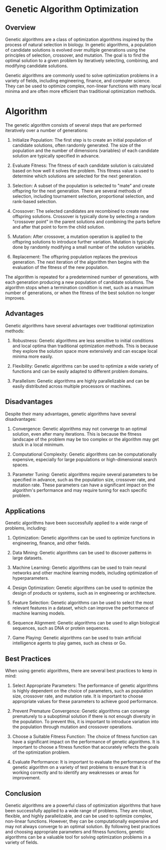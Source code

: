 # Genetic Algorithm Optimization
## Overview
Genetic algorithms are a class of optimization algorithms inspired by the process of natural selection in biology. In genetic algorithms, a population of candidate solutions is evolved over multiple generations using the principles of selection, crossover, and mutation. The goal is to find the optimal solution to a given problem by iteratively selecting, combining, and modifying candidate solutions.

Genetic algorithms are commonly used to solve optimization problems in a variety of fields, including engineering, finance, and computer science. They can be used to optimize complex, non-linear functions with many local minima and are often more efficient than traditional optimization methods.

# Algorithm
The genetic algorithm consists of several steps that are performed iteratively over a number of generations:

1. Initialize Population: The first step is to create an initial population of candidate solutions, often randomly generated. The size of the population and the number of dimensions (variables) of each candidate solution are typically specified in advance.

2. Evaluate Fitness: The fitness of each candidate solution is calculated based on how well it solves the problem. This fitness value is used to determine which solutions are selected for the next generation.

3. Selection: A subset of the population is selected to "mate" and create offspring for the next generation. There are several methods of selection, including tournament selection, proportional selection, and rank-based selection.

4. Crossover: The selected candidates are recombined to create new offspring solutions. Crossover is typically done by selecting a random "crossover point" in the parent solutions and combining the parts before and after that point to form the child solution.

5. Mutation: After crossover, a mutation operation is applied to the offspring solutions to introduce further variation. Mutation is typically done by randomly modifying a small number of the solution variables.

6. Replacement: The offspring population replaces the previous generation. The next iteration of the algorithm then begins with the evaluation of the fitness of the new population.

The algorithm is repeated for a predetermined number of generations, with each generation producing a new population of candidate solutions. The algorithm stops when a termination condition is met, such as a maximum number of generations, or when the fitness of the best solution no longer improves.

## Advantages
Genetic algorithms have several advantages over traditional optimization methods:

1. Robustness: Genetic algorithms are less sensitive to initial conditions and local optima than traditional optimization methods. This is because they explore the solution space more extensively and can escape local minima more easily.

2. Flexibility: Genetic algorithms can be used to optimize a wide variety of functions and can be easily adapted to different problem domains.

3. Parallelism: Genetic algorithms are highly parallelizable and can be easily distributed across multiple processors or machines.

## Disadvantages
Despite their many advantages, genetic algorithms have several disadvantages:

1. Convergence: Genetic algorithms may not converge to an optimal solution, even after many iterations. This is because the fitness landscape of the problem may be too complex or the algorithm may get stuck in a local minimum.

2. Computational Complexity: Genetic algorithms can be computationally expensive, especially for large populations or high-dimensional search spaces.

3. Parameter Tuning: Genetic algorithms require several parameters to be specified in advance, such as the population size, crossover rate, and mutation rate. These parameters can have a significant impact on the algorithm's performance and may require tuning for each specific problem.

## Applications
Genetic algorithms have been successfully applied to a wide range of problems, including:

1. Optimization: Genetic algorithms can be used to optimize functions in engineering, finance, and other fields.

2. Data Mining: Genetic algorithms can be used to discover patterns in large datasets.

3. Machine Learning: Genetic algorithms can be used to train neural networks and other machine learning models, including optimization of hyperparameters.

4. Design Optimization: Genetic algorithms can be used to optimize the design of products or systems, such as in engineering or architecture.

5. Feature Selection: Genetic algorithms can be used to select the most relevant features in a dataset, which can improve the performance of machine learning models.

6. Sequence Alignment: Genetic algorithms can be used to align biological sequences, such as DNA or protein sequences.

7. Game Playing: Genetic algorithms can be used to train artificial intelligence agents to play games, such as chess or Go.

## Best Practices
When using genetic algorithms, there are several best practices to keep in mind:

1. Select Appropriate Parameters: The performance of genetic algorithms is highly dependent on the choice of parameters, such as population size, crossover rate, and mutation rate. It is important to choose appropriate values for these parameters to achieve good performance.

2. Prevent Premature Convergence: Genetic algorithms can converge prematurely to a suboptimal solution if there is not enough diversity in the population. To prevent this, it is important to introduce variation into the population through mutation and crossover operations.

3. Choose a Suitable Fitness Function: The choice of fitness function can have a significant impact on the performance of genetic algorithms. It is important to choose a fitness function that accurately reflects the goals of the optimization problem.

4. Evaluate Performance: It is important to evaluate the performance of the genetic algorithm on a variety of test problems to ensure that it is working correctly and to identify any weaknesses or areas for improvement.

## Conclusion
Genetic algorithms are a powerful class of optimization algorithms that have been successfully applied to a wide range of problems. They are robust, flexible, and highly parallelizable, and can be used to optimize complex, non-linear functions. However, they can be computationally expensive and may not always converge to an optimal solution. By following best practices and choosing appropriate parameters and fitness functions, genetic algorithms can be a valuable tool for solving optimization problems in a variety of fields.

